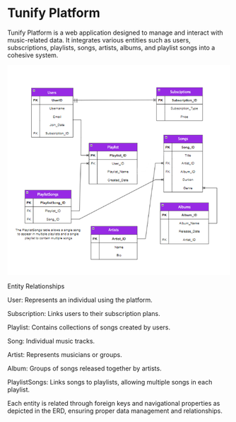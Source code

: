 # Tunify Platform

Tunify Platform is a web application designed to manage and interact with music-related data. It integrates various entities such as users, subscriptions, playlists, songs, artists, albums, and playlist songs into a cohesive system.

![ERD](./Tunify.png)

Entity Relationships

User: Represents an individual using the platform.

Subscription: Links users to their subscription plans.

Playlist: Contains collections of songs created by users.

Song: Individual music tracks.

Artist: Represents musicians or groups.

Album: Groups of songs released together by artists.

PlaylistSongs: Links songs to playlists, allowing multiple songs in each playlist.

Each entity is related through foreign keys and navigational properties as depicted in the ERD, ensuring proper data management and relationships.